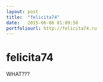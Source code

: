 ```yaml
---
layout: post
title:  "felicita74"
date:   2015-06-06 01:09:56
portfoliourl: http://felicita74.ru
---
```


# felicita74

WHAT???